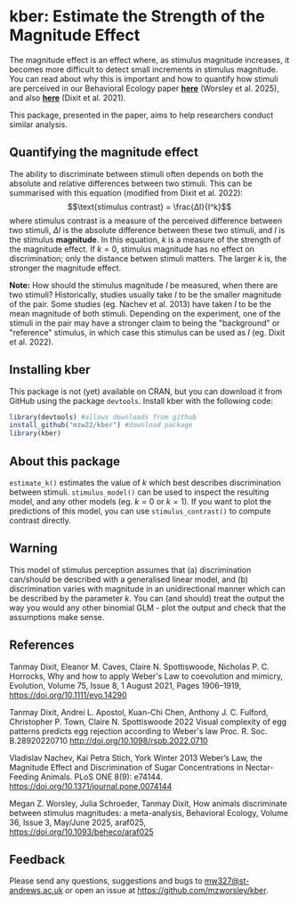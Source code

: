 # kber: Estimate the Strength of the Magnitude Effect
The magnitude effect is an effect where, as stimulus magnitude increases, it becomes more difficult to detect small increments in stimulus magnitude. You can read about why this is important and how to quantify how stimuli are perceived in our Behavioral Ecology paper [**here**](https://doi.org/10.1093/beheco/araf025) (Worsley et al. 2025), and also [**here**](https://doi.org/10.1111/evo.14290) (Dixit et al. 2021).

This package, presented in the paper, aims to help researchers conduct similar analysis.

## Quantifying the magnitude effect
The ability to discriminate between stimuli often depends on both the absolute and relative differences between two stimuli. This can be summarised with this equation (modified from Dixit et al. 2022):
$$\text{stimulus contrast} = \frac{ΔI}{I^k}$$
where stimulus contrast is a measure of the perceived difference between two stimuli, $ΔI$ is the absolute difference between these two stimuli, and $I$ is the stimulus **magnitude**. In this equation, $k$ is a measure of the strength of the magnitude effect. If $k=0$, stimulus magnitude has no effect on discrimination; only the distance betwen stimuli matters. The larger $k$ is, the stronger the magnitude effect.

**Note:** How should the stimulus magnitude $I$ be measured, when there are two stimuli? Historically, studies usually take $I$ to be the smaller magnitude of the pair. Some studies (eg. Nachev et al. 2013) have taken $I$ to be the mean magnitude of both stimuli. Depending on the experiment, one of the stimuli in the pair may have a stronger claim to being the "background" or "reference" stimulus, in which case this stimulus can be used as $I$ (eg. Dixit et al. 2022).

## Installing kber
This package is not (yet) available on CRAN, but you can download it from GitHub using the package `devtools`. Install kber with the following code:
```r
library(devtools) #allows downloads from github
install_github("mzw22/kber") #download package
library(kber)
```

## About this package
`estimate_k()` estimates the value of $k$ which best describes discrimination between stimuli. `stimulus_model()` can be used to inspect the resulting model, and any other models (eg. $k = 0$ or $k = 1$). If you want to plot the predictions of this model, you can use `stimulus_contrast()` to compute contrast directly.

## Warning
This model of stimulus perception assumes that (a) discrimination can/should be described with a generalised linear model, and (b) discrimination varies with magnitude in an unidirectional manner which can be described by the parameter $k$. You can (and should) treat the output the way you would any other binomial GLM - plot the output and check that the assumptions make sense.

## References
Tanmay Dixit, Eleanor M. Caves, Claire N. Spottiswoode, Nicholas P. C. Horrocks, Why and how to apply Weber's Law to coevolution and mimicry, Evolution, Volume 75, Issue 8, 1 August 2021, Pages 1906–1919, https://doi.org/10.1111/evo.14290

Tanmay Dixit, Andrei L. Apostol, Kuan-Chi Chen, Anthony J. C. Fulford, Christopher P. Town, Claire N. Spottiswoode 2022 Visual complexity of egg patterns predicts egg rejection according to Weber's law Proc. R. Soc. B.28920220710 http://doi.org/10.1098/rspb.2022.0710

Vladislav Nachev, Kai Petra Stich, York Winter 2013 Weber’s Law, the Magnitude Effect and Discrimination of Sugar Concentrations in Nectar-Feeding Animals. PLoS ONE 8(9): e74144. https://doi.org/10.1371/journal.pone.0074144

Megan Z. Worsley, Julia Schroeder, Tanmay Dixit, How animals discriminate between stimulus magnitudes: a meta-analysis, Behavioral Ecology, Volume 36, Issue 3, May/June 2025, araf025, https://doi.org/10.1093/beheco/araf025

## Feedback
Please send any questions, suggestions and bugs to mw327@st-andrews.ac.uk or open an issue at https://github.com/mzworsley/kber.
